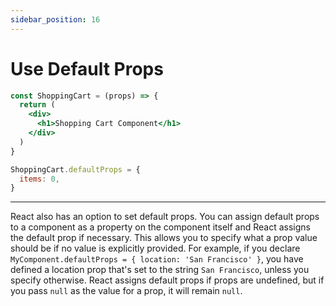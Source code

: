 ```yaml
---
sidebar_position: 16
---
```


# Use Default Props

```jsx
const ShoppingCart = (props) => {
  return (
    <div>
      <h1>Shopping Cart Component</h1>
    </div>
  )
}

ShoppingCart.defaultProps = {
  items: 0,
}
```

---

React also has an option to set default props. You can assign default props to a component as a property on the component itself and React assigns the default prop if necessary. This allows you to specify what a prop value should be if no value is explicitly provided. For example, if you declare `MyComponent.defaultProps = { location: 'San Francisco' }`, you have defined a location prop that's set to the string `San Francisco`, unless you specify otherwise. React assigns default props if props are undefined, but if you pass `null` as the value for a prop, it will remain `null`.
